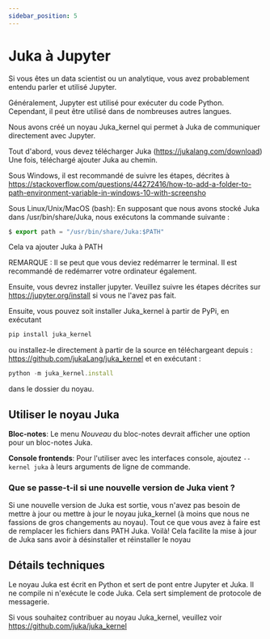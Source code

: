 ```yaml
---
sidebar_position: 5
---
```


# Juka à Jupyter

Si vous êtes un data scientist ou un analytique, vous avez probablement entendu parler et utilisé Jupyter.

Généralement, Jupyter est utilisé pour exécuter du code Python. Cependant, il peut être utilisé dans de nombreuses autres langues.

Nous avons créé un noyau Juka_kernel qui permet à Juka de communiquer directement avec Jupyter.

Tout d'abord, vous devez télécharger Juka (https://jukalang.com/download) Une fois, téléchargé ajouter Juka au chemin.

Sous Windows, il est recommandé de suivre les étapes, décrites à https://stackoverflow.com/questions/44272416/how-to-add-a-folder-to-path-environment-variable-in-windows-10-with-screensho

Sous Linux/Unix/MacOS (bash): En supposant que nous avons stocké Juka dans /usr/bin/share/Juka, nous exécutons la commande suivante :
```jsx
$ export path = "/usr/bin/share/Juka:$PATH"
```
Cela va ajouter Juka à PATH

REMARQUE : Il se peut que vous deviez redémarrer le terminal. Il est recommandé de redémarrer votre ordinateur également.

Ensuite, vous devrez installer jupyter. Veuillez suivre les étapes décrites sur https://jupyter.org/install si vous ne l'avez pas fait.

Ensuite, vous pouvez soit installer Juka_kernel à partir de PyPi, en exécutant
```jsx
pip install juka_kernel
```
ou installez-le directement à partir de la source en téléchargeant depuis : https://github.com/jukaLang/juka_kernel et en exécutant :
```jsx
python -m juka_kernel.install 
```
dans le dossier du noyau.

## Utiliser le noyau Juka

**Bloc-notes**: Le menu *Nouveau* du bloc-notes devrait afficher une option pour un bloc-notes Juka.

**Console frontends**: Pour l'utiliser avec les interfaces console, ajoutez `--kernel juka` à leurs arguments de ligne de commande.

### Que se passe-t-il si une nouvelle version de Juka vient ?
Si une nouvelle version de Juka est sortie, vous n'avez pas besoin de mettre à jour ou mettre à jour le noyau juka_kernel (à moins que nous ne fassions de gros changements au noyau). Tout ce que vous avez à faire est de remplacer les fichiers dans PATH Juka. Voilà! Cela facilite la mise à jour de Juka sans avoir à désinstaller et réinstaller le noyau

## Détails techniques
Le noyau Juka est écrit en Python et sert de pont entre Jupyter et Juka. Il ne compile ni n'exécute le code Juka. Cela sert simplement de protocole de messagerie.

Si vous souhaitez contribuer au noyau Juka_kernel, veuillez voir https://github.com/juka/juka_kernel
